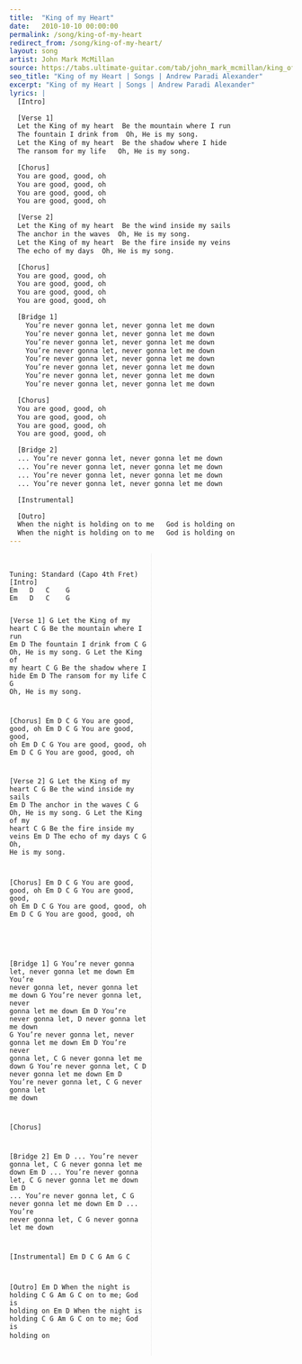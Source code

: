```yaml
---
title:  "King of my Heart"
date:   2010-10-10 00:00:00
permalink: /song/king-of-my-heart
redirect_from: /song/king-of-my-heart/
layout: song
artist: John Mark McMillan
source: https://tabs.ultimate-guitar.com/tab/john_mark_mcmillan/king_of_my_heart_chords_1748669
seo_title: "King of my Heart | Songs | Andrew Paradi Alexander"
excerpt: "King of my Heart | Songs | Andrew Paradi Alexander"
lyrics: |
  [Intro]

  [Verse 1]
  Let the King of my heart  Be the mountain where I run
  The fountain I drink from  Oh, He is my song.
  Let the King of my heart  Be the shadow where I hide
  The ransom for my life   Oh, He is my song.

  [Chorus]
  You are good, good, oh
  You are good, good, oh
  You are good, good, oh
  You are good, good, oh

  [Verse 2]
  Let the King of my heart  Be the wind inside my sails
  The anchor in the waves  Oh, He is my song.
  Let the King of my heart  Be the fire inside my veins
  The echo of my days  Oh, He is my song.

  [Chorus]
  You are good, good, oh
  You are good, good, oh
  You are good, good, oh
  You are good, good, oh

  [Bridge 1]
    You’re never gonna let, never gonna let me down
    You’re never gonna let, never gonna let me down
    You’re never gonna let, never gonna let me down
    You’re never gonna let, never gonna let me down
    You’re never gonna let, never gonna let me down
    You’re never gonna let, never gonna let me down
    You’re never gonna let, never gonna let me down
    You’re never gonna let, never gonna let me down

  [Chorus]
  You are good, good, oh
  You are good, good, oh
  You are good, good, oh
  You are good, good, oh

  [Bridge 2]
  ... You’re never gonna let, never gonna let me down
  ... You’re never gonna let, never gonna let me down
  ... You’re never gonna let, never gonna let me down
  ... You’re never gonna let, never gonna let me down

  [Instrumental]

  [Outro]
  When the night is holding on to me   God is holding on
  When the night is holding on to me   God is holding on
---
```


<div style="-webkit-column-count: 2; -moz-column-count: 2; column-count: 2; -webkit-column-rule: 1px dotted #e0e0e0; -moz-column-rule: 1px dotted #e0e0e0; column-rule: 1px dotted #e0e0e0;">
    <div style="display: inline-block;">
        <pre>
        <code>
Tuning: Standard (Capo 4th Fret)
[Intro]
Em   D   C    G
Em   D   C    G

[Verse 1]
         G
Let the King of my heart
         C               G
Be the mountain where I run
     Em               D
The fountain I drink from
        C      G
Oh, He is my song.
         G
Let the King of my heart
         C              G
Be the shadow where I hide
    Em             D
The ransom for my life
       C      G
Oh, He is my song.

[Chorus]
         Em    D    C   G
You are good, good, oh
         Em    D    C   G
You are good, good, oh
         Em    D    C   G
You are good, good, oh
         Em    D    C   G
You are good, good, oh

[Verse 2]
         G
Let the King of my heart
         C               G
 Be the wind inside my sails
     Em            D
The anchor in the waves
        C      G
 Oh, He is my song.
         G
Let the King of my heart
        C               G
 Be the fire inside my veins
     Em         D
The echo of my days
        C      G
 Oh, He is my song.

[Chorus]
         Em    D    C   G
You are good, good, oh
         Em    D    C   G
You are good, good, oh
         Em    D    C   G
You are good, good, oh
         Em    D    C   G
You are good, good, oh
      </code>
      </pre>
    </div>
    <div style="display: inline-block;">
        <pre>
        <code>
[Bridge 1]
G
   You’re never gonna let,
   never gonna let me down
Em
   You’re never gonna let,
   never gonna let me down
G
   You’re never gonna let,
   never gonna let me down
Em                        D
   You’re never gonna let,
  D
   never gonna let me down
G
   You’re never gonna let,
   never gonna let me down
Em         D
   You’re never gonna let,
    C                  G
   never gonna let me down
G
   You’re never gonna let,
    C                  D
   never gonna let me down
Em         D
   You’re never gonna let,
      C                  G
   never gonna let me down

[Chorus]

[Bridge 2]
Em          D
... You’re never gonna let,
    C                   G
    never gonna let me down
Em          D
... You’re never gonna let,
      C                   G
    never gonna let me down
Em          D
... You’re never gonna let,
    C                   G
    never gonna let me down
Em          D
... You’re never gonna let,
    C                   G
    never gonna let me down

[Instrumental]
Em   D   C   G    Am  G   C

[Outro]
         Em        D
When the night is holding
C     G   Am      G      C
on to me; God is holding on
         Em        D
When the night is holding
C     G   Am      G      C
on to me; God is holding on
      </code>
      </pre>
    </div>
</div>
